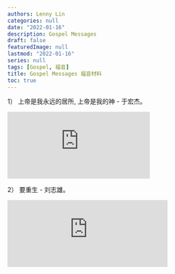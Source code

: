 ```yaml
---
authors: Lenny Lin
categories: null
date: "2022-01-16"
description: Gospel Messages
draft: false
featuredImage: null
lastmod: "2022-01-16"
series: null
tags: [Gospel, 福音]
title: Gospel Messages 福音材料
toc: true
---
```


1） 上帝是我永远的居所, 上帝是我的神 - 于宏杰。  


<iframe width="320" height=auto src="https://www.youtube.com/embed/TJppApt1MSM" title="主日崇拜：安穩在 神永遠膀臂中 20220116 于宏潔" frameborder="0" allow="accelerometer; autoplay; clipboard-write; encrypted-media; gyroscope; picture-in-picture" allowfullscreen></iframe>


2） 要重生 - 刘志雄。  


<iframe width="360" height= auto src="https://www.youtube.com/embed/dEE2TJkYv6A" title="2022年01月02日 ECTC教会：天路客的成长 刘志雄" frameborder="0" allow="accelerometer; autoplay; clipboard-write; encrypted-media; gyroscope; picture-in-picture" allowfullscreen></iframe>

